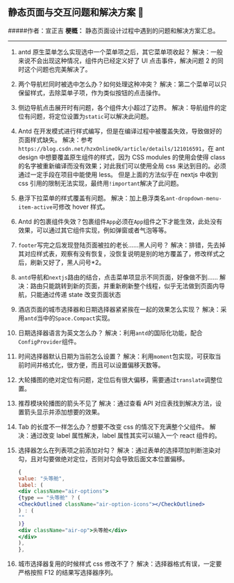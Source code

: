 ## 静态页面与交互问题和解决方案 🤝

#####作者：宣正吉
**梗概：** 静态页面设计过程中遇到的问题和解决方案汇总。

---

1.  antd 原生菜单怎么实现选中一个菜单项之后，其它菜单项收起？
    解决：一般来说不会出现这种情况，组件内已经定义好了 UI 点击事件，解决问题 2 的同时这个问题也完美解决了。

2.  两个导航栏同时被选中怎么办？如何处理这种冲突？
    解决：第二个菜单可以只保留样式，去除菜单子项，作为类似按钮的点击操作。

3.  侧边导航点击展开时有问题，各个组件大小超过了边界。
    解决：导航组件的定位有问题，将定位设置为`static`可以解决此问题。

4.  Antd 在开发模式进行样式编写，但是在编译过程中被覆盖失效，导致做好的页面样式缺失。
    解决：参考`https://blog.csdn.net/hzxOnlineOk/article/details/121016591`，在 ant design 中想要覆盖原生组件的样式，因为 CSS modules 的使用会使得 class 的名字被重新编译而没有效果；对此我们可以使用全局 css 来达到目的。必须通过一定手段在项目中能使用 less。
    但是上面的方法似乎在 nextjs 中收到 css 引用的限制无法实现，最终用`!important`解决了此问题。

5.  悬浮下拉菜单的样式覆盖有问题。
    解决：加上悬浮类名`ant-dropdown-menu-item-active`可修改 hover 样式。

6.  Antd 的包裹组件失效？包裹组件`App`必须在`App`组件之下才能生效，此处没有效果，可以通过其它组件实现，例如弹窗或者气泡等等。

7.  `footer`写完之后发现登陆页面被拉的老长……黑人问号？
    解决：排错，先去掉其对应样式表，观察有没有恢复，没恢复说明是别的地方覆盖了，修改样式之后，刷新又好了，黑人问号\*2。
8.  `antd`导航和`nextjs`路由的结合，点击菜单项显示不同页面，好像做不到……
    解决：路由只能跳转到新的页面，并重新刷新整个线程，似乎无法做到页面内导航，只能通过传递 state 改变页面状态
9.  酒店页面的城市选择器和日期选择器紧紧挨在一起的效果怎么实现？
    解决：采用`antd`当中的`Space.Compact`实现。
10. 日期选择器语言为英文怎么办？
    解决：利用`antd`的国际化功能，配合`ConfigProvider`组件。
11. 时间选择器默认日期为当前怎么设置？
    解决：利用`moment`包实现，可获取当前时间并格式化，很方便，而且可以设置偏移天数等。
12. 大轮播图的绝对定位有问题，定位后有很大偏移，需要通过`translate`调整位置。
13. 推荐模块轮播图的箭头不见了
    解决：通过查看 API 对应表找到解决方法，设置箭头显示并添加想要的效果。
14. Tab 的长度不一样怎么办？想要不改变 css 的情况下充满整个父组件。
    解决：通过改变 label 属性解决，label 属性其实可以输入一个 react 组件的。
15. 选择器怎么在列表项之前添加对勾？
    解决：通过表单的选择项加判断渲染对勾，且对勾要做绝对定位，否则对勾会导致后面文本位置偏移。

    ```jsx
    {
    value: "头等舱",
    label: (
    <div className="air-options">
    {type == "头等舱" ? (
    <CheckOutlined className="air-option-icons"></CheckOutlined>
    ) : (
    ""
    )}
    <div className="air-op">头等舱</div>
    </div>
    ),
    },
    ```

16. 城市选择器复用的时候样式 css 修改不了？
    解决：选择器格式有误，一定要严格按照 F12 的结果写选择器序列。
